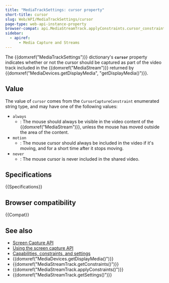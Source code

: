 ```yaml
---
title: "MediaTrackSettings: cursor property"
short-title: cursor
slug: Web/API/MediaTrackSettings/cursor
page-type: web-api-instance-property
browser-compat: api.MediaStreamTrack.applyConstraints.cursor_constraint
sidebar:
  - apiref:
      - Media Capture and Streams
---
```


The {{domxref("MediaTrackSettings")}} dictionary's **`cursor`** property indicates whether or not the cursor should be captured as part of the video track included in the {{domxref("MediaStream")}} returned by {{domxref("MediaDevices.getDisplayMedia", "getDisplayMedia()")}}.

## Value

The value of `cursor` comes from the `CursorCaptureConstraint` enumerated string type, and may have one of the following values:

- `always`
  - : The mouse should always be visible in the video content of the {{domxref("MediaStream")}}, unless the mouse has moved outside the area of the content.
- `motion`
  - : The mouse cursor should always be included in the video if it's moving, and for a short time after it stops moving.
- `never`
  - : The mouse cursor is never included in the shared video.

## Specifications

{{Specifications}}

## Browser compatibility

{{Compat}}

## See also

- [Screen Capture API](/en-US/docs/Web/API/Screen_Capture_API)
- [Using the screen capture API](/en-US/docs/Web/API/Screen_Capture_API/Using_Screen_Capture)
- [Capabilities, constraints, and settings](/en-US/docs/Web/API/Media_Capture_and_Streams_API/Constraints)
- {{domxref("MediaDevices.getDisplayMedia()")}}
- {{domxref("MediaStreamTrack.getConstraints()")}}
- {{domxref("MediaStreamTrack.applyConstraints()")}}
- {{domxref("MediaStreamTrack.getSettings()")}}
